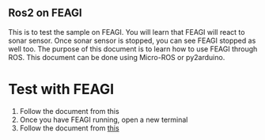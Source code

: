 ## Ros2 on FEAGI
This is to test the sample on FEAGI. You will learn that FEAGI will react to sonar sensor. Once sonar sensor is stopped, you can see FEAGI stopped as well too. The purpose of this document is to learn how to use FEAGI through ROS. This document can be done using Micro-ROS or py2arduino.

# Test with FEAGI
1. Follow the document from this
2. Once you have FEAGI running, open a new terminal
3. Follow the document from [this](https://github.com/feagi/feagi-core/blob/develop/DEPLOY.md)

